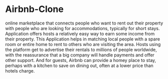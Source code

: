# Airbnb-Clone
online marketplace that connects people who want to rent out their property with people who are looking for accommodations, typically for short stays. Application offers hosts a relatively easy way to earn some income from their property.
This Application helps in matching local people with a spare room or entire home to rent to others who are visiting the area. Hosts using the platform get to advertise their rentals to millions of people worldwide, with the reassurance that a big company will handle payments and offer other support. And for guests, Airbnb can provide a homey place to stay, perhaps with a kitchen to save on dining out, often at a lower price than hotels charge.

